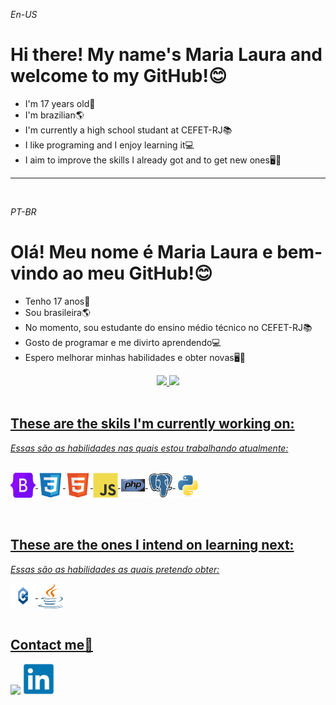 <!DOCTYPE html>
<html>
<p><i>En-US</i></p>
<h1>Hi there! My name's Maria Laura and welcome to my GitHub!😊</h1>
<ul>
    <li>I'm 17 years old👩</li>
    <li>I'm brazilian🌎</li>
    <li>I'm currently a high school studant at CEFET-RJ📚</li>
    <li>I like programing and I enjoy learning it💻</li>
    <li>I aim to improve the skills I already got and to get new ones🖥📝</li>
</ul>
<hr>
<br>
<p><i>PT-BR</i></p>
<h1>Olá! Meu nome é Maria Laura e bem-vindo ao meu GitHub!😊</h1>
<ul>
    <li>Tenho 17 anos👩</li>
    <li>Sou brasileira🌎</li>
    <li>No momento, sou estudante do ensino médio técnico no CEFET-RJ📚</li>
    <li>Gosto de programar e me divirto aprendendo💻</li>
    <li>Espero melhorar minhas habilidades e obter novas🖥📝</li>
</ul>
<div align="center">
    <a href="https://github.com/mlaurabs">
    <img height="180em" src="https://github-readme-stats.vercel.app/api?username=mlaurabs&show_icons=true&theme=outrun&include_all_commits=true&count_private=true"/>
    <img height="180em" src="https://github-readme-stats.vercel.app/api/top-langs/?username=mlaurabs&layout=compact&langs_count=7&theme=outrun"/>
  </div>
<br>
<h2>These are the skils I'm currently working on:</h2>
<p><i>Essas são as habilidades nas quais estou trabalhando atualmente:</i></p>
<div style="display: inline_block"><br>
  <img align="center" alt="bootstrap" height="40" width="40" src="https://github.com/mlaurabs/mlauarbs/blob/b67736a9fc3ff1967919e32e76ce2bfa4f805abb/bootstrap-original.svg">
  <img align="center" alt="css" height="40" width="40" src="https://github.com/mlaurabs/mlauarbs/blob/b67736a9fc3ff1967919e32e76ce2bfa4f805abb/css3-original.svg">
  <img align="center" alt="html-5" height="40" width="40" src="https://github.com/mlaurabs/mlauarbs/blob/b67736a9fc3ff1967919e32e76ce2bfa4f805abb/html5-original.svg">
  <img align="center" alt="js" height="40" width="40" src="https://github.com/mlaurabs/mlauarbs/blob/b67736a9fc3ff1967919e32e76ce2bfa4f805abb/javascript-original.svg">
  <img align="center" alt="php" height="40" width="40" src="https://github.com/mlaurabs/mlauarbs/blob/b67736a9fc3ff1967919e32e76ce2bfa4f805abb/php-original.svg">
  <img align="center" alt="sql" height="40" width="40" src="https://github.com/mlaurabs/mlauarbs/blob/b67736a9fc3ff1967919e32e76ce2bfa4f805abb/postgresql-original.svg">
  <img align="center" alt="python" height="40" width="40" src="https://github.com/mlaurabs/mlauarbs/blob/b67736a9fc3ff1967919e32e76ce2bfa4f805abb/python-original.svg">
</div>
<br>
<br>
<h2>These are the ones I intend on learning next:</h2>
<p><i>Essas são as habilidades as quais pretendo obter:</i></p>
  <img align="center" alt="c++" height="40" width="40" src="https://github.com/mlaurabs/mlauarbs/blob/bfac19766ff2991de942ec3a8fbe96937ed99265/C++-Logo.wine.svg">
  <img align="center" alt="java" height="40" width="40" src="https://github.com/mlaurabs/mlauarbs/blob/87710022e5015c3f2348a454e23937f085c20584/java-seeklogo.com.svg">
<br>
<br>

<h2>Contact me📧</h2>
<div> 
  <a href = "https://mail.google.com/mail/u/0/?tab=rm&ogbl#inbox"><img src="https://img.shields.io/badge/Gmail-D14836?style=for-the-badge&logo=gmail&logoColor=white" target="_blank"></a>
  <a href="https://www.linkedin.com/in/maria-laura-soares-1a10b122b/" target="_blank"><img height="50" width="50" src="https://github.com/mlaurabs/mlauarbs/blob/c28fbafe140a1d750850914c2472a06f86b441b2/linkedin-original.svg" target="_blank"></a>
 
</div>
</html>
